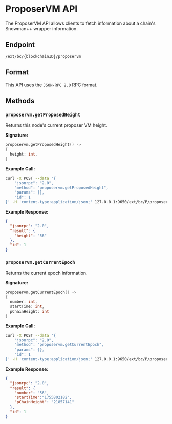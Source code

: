 # ProposerVM API

The ProposerVM API allows clients to fetch information about a chain's Snowman++ wrapper information.

## Endpoint

```text
/ext/bc/{blockchainID}/proposervm
```

## Format

This API uses the `JSON-RPC 2.0` RPC format.

## Methods

### `proposervm.getProposedHeight`

Returns this node's current proposer VM height.

**Signature:**

```go
proposervm.getProposedHeight() ->
{
  height: int,
}
```

**Example Call:**

```sh
curl -X POST --data '{
    "jsonrpc": "2.0",
    "method": "proposervm.getProposedHeight",
    "params": {},
    "id": 1
}' -H 'content-type:application/json;' 127.0.0.1:9650/ext/bc/P/proposervm
```

**Example Response:**

```json
{
  "jsonrpc": "2.0",
  "result": {
    "height": "56"
  },
  "id": 1
}
```

### `proposervm.getCurrentEpoch`

Returns the current epoch information.

**Signature:**

```go
proposervm.getCurrentEpoch() ->
{
  number: int,
  startTime: int,
  pChainHeight: int
}
```

**Example Call:**

```sh
curl -X POST --data '{
    "jsonrpc": "2.0",
    "method": "proposervm.getCurrentEpoch",
    "params": {},
    "id": 1
}' -H 'content-type:application/json;' 127.0.0.1:9650/ext/bc/P/proposervm
```

**Example Response:**

```json
{
  "jsonrpc": "2.0",
  "result": {
    "number": "56",
    "startTime":"1755802182",
    "pChainHeight": "21857141"
  },
  "id": 1
}
```
